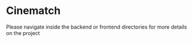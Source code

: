 # Cinematch

Please navigate inside the backend or frontend directories for more details on the project
